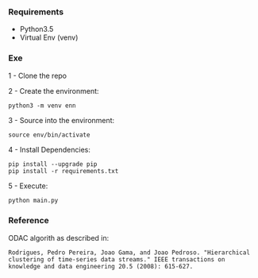 ### Requirements

- Python3.5
- Virtual Env (venv)


### Exe

1 - Clone the repo


2 - Create the environment:
```
python3 -m venv enn

```

3 - Source into the environment:
```
source env/bin/activate

```

4 - Install Dependencies:
```
pip install --upgrade pip
pip install -r requirements.txt

```

5 - Execute:

```python
python main.py

```



### Reference

ODAC algorith as described in:
    
    Rodrigues, Pedro Pereira, Joao Gama, and Joao Pedroso. "Hierarchical clustering of time-series data streams." IEEE transactions on knowledge and data engineering 20.5 (2008): 615-627.